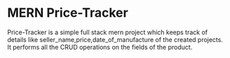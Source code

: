 # MERN Price-Tracker
Price-Tracker is a simple full stack mern project which keeps track of details like seller_name,price,date_of_manufacture of the created projects.
It performs all the CRUD operations on the fields of the product.
